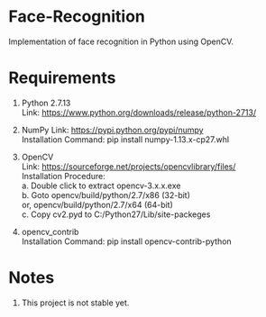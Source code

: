 # Face-Recognition
Implementation of face recognition in Python using OpenCV.

# Requirements
1. Python 2.7.13  
   Link: https://www.python.org/downloads/release/python-2713/  

2. NumPy
   Link: https://pypi.python.org/pypi/numpy  
   Installation Command: pip install numpy-1.13.x-cp27.whl  

3. OpenCV  
   Link: https://sourceforge.net/projects/opencvlibrary/files/  
   Installation Procedure:  
   a. Double click to extract opencv-3.x.x.exe  
   b. Goto opencv/build/python/2.7/x86 (32-bit)  
      or, opencv/build/python/2.7/x64 (64-bit)  
   c. Copy cv2.pyd to C:/Python27/Lib/site-packeges  

4. opencv_contrib  
   Installation Command: pip install opencv-contrib-python  

# Notes
1) This project is not stable yet.  
